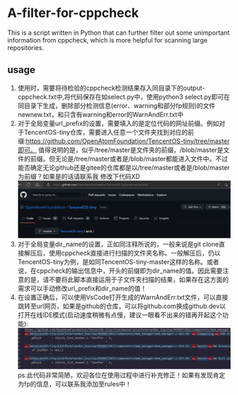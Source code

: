 # A-filter-for-cppcheck
 This is a script written in Python that can further filter out some unimportant information from cppcheck, which is more helpful for scanning large repositories.
## usage
1. 使用时，需要将待检验的cppcheck检测结果存入同目录下的output-cppcheck.txt中,将代码保存在如select.py中，使用python3 select.py即可在同目录下生成，删除部分检测信息(error、warning和部分fp规则)的文件newnew.txt，和只含有warning和error的WarnAndErr.txt中
2. 对于全局变量url_prefix的设置，需要填入的是定位代码的网址前缀。例如对于TencentOS-tiny仓库，需要进入任意一个文件夹找到对应的前缀:https://github.com/OpenAtomFoundation/TencentOS-tiny/tree/master即可。
值得说明的是，似乎/tree/master是文件夹的前缀，/blob/master是文件的前缀。但无论是/tree/master或者是/blob/master都能进入文件中。不过能否确定无论github还是gitee的仓库都是以/tree/master或者是/blob/master为前缀？如果是的话请联系我 修改下代码XD
![url_prefix设置](https://github.com/fly1ngpengu1ns/A-filter-for-cppcheck/blob/main/photos/setting.png)
3. 对于全局变量dir_name的设置，正如同注释所说的，一般来说是git clone直接解压后，使用cppcheck直接进行扫描的文件夹名称。一般解压后，仍以TencentOS-tiny为例，是如同TencentOS-tiny-master这样的名称。或者说，在cppcheck的输出信息中，开头的前缀即为dir_name的值。因此需要注意的是，请不要将此脚本直接运用于子文件夹扫描的结果，如果存在这方面的需求可以手动修改url_prefix和dir_name的值！
4. 在设置正确后，可以使用VsCode打开生成的WarnAndErr.txt文件，可以直接跳转至url网页，如果是github的仓库，可以将github.com换成github.dev以打开在线IDE模式(启动速度稍微有点慢，建议一眼看不出来的错再开起这个功能):
![效果展示](https://github.com/fly1ngpengu1ns/A-filter-for-cppcheck/blob/main/photos/result.png)
ps:此代码非常简陋，欢迎各位在使用过程中进行补充修正！如果有发现肯定为fp的信息，可以联系我添加至rules中！
